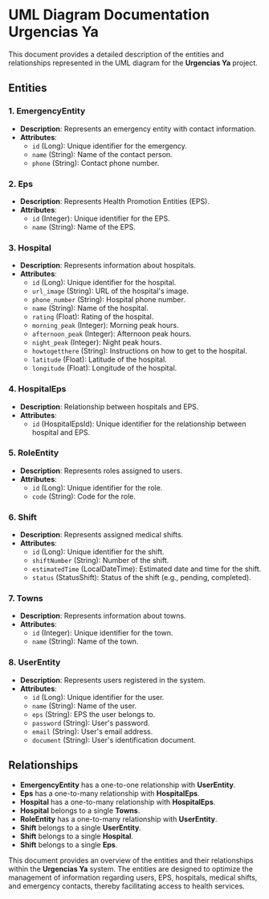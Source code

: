 # UML Diagram Documentation **Urgencias Ya**


This document provides a detailed description of the entities and relationships represented in the UML diagram for the **Urgencias Ya** project.


## Entities


### 1. **EmergencyEntity**
- **Description**: Represents an emergency entity with contact information.
- **Attributes**:
  - `id` (Long): Unique identifier for the emergency.
  - `name` (String): Name of the contact person.
  - `phone` (String): Contact phone number.


### 2. **Eps**
- **Description**: Represents Health Promotion Entities (EPS).
- **Attributes**:
  - `id` (Integer): Unique identifier for the EPS.
  - `name` (String): Name of the EPS.


### 3. **Hospital**
- **Description**: Represents information about hospitals.
- **Attributes**:
  - `id` (Long): Unique identifier for the hospital.
  - `url_image` (String): URL of the hospital's image.
  - `phone_number` (String): Hospital phone number.
  - `name` (String): Name of the hospital.
  - `rating` (Float): Rating of the hospital.
  - `morning_peak` (Integer): Morning peak hours.
  - `afternoon_peak` (Integer): Afternoon peak hours.
  - `night_peak` (Integer): Night peak hours.
  - `howtogetthere` (String): Instructions on how to get to the hospital.
  - `latitude` (Float): Latitude of the hospital.
  - `longitude` (Float): Longitude of the hospital.


### 4. **HospitalEps**
- **Description**: Relationship between hospitals and EPS.
- **Attributes**:
  - `id` (HospitalEpsId): Unique identifier for the relationship between hospital and EPS.


### 5. **RoleEntity**
- **Description**: Represents roles assigned to users.
- **Attributes**:
  - `id` (Long): Unique identifier for the role.
  - `code` (String): Code for the role.


### 6. **Shift**
- **Description**: Represents assigned medical shifts.
- **Attributes**:
  - `id` (Long): Unique identifier for the shift.
  - `shiftNumber` (String): Number of the shift.
  - `estimatedTime` (LocalDateTime): Estimated date and time for the shift.
  - `status` (StatusShift): Status of the shift (e.g., pending, completed).


### 7. **Towns**
- **Description**: Represents information about towns.
- **Attributes**:
  - `id` (Integer): Unique identifier for the town.
  - `name` (String): Name of the town.


### 8. **UserEntity**
- **Description**: Represents users registered in the system.
- **Attributes**:
  - `id` (Long): Unique identifier for the user.
  - `name` (String): Name of the user.
  - `eps` (String): EPS the user belongs to.
  - `password` (String): User's password.
  - `email` (String): User's email address.
  - `document` (String): User's identification document.


## Relationships


- **EmergencyEntity** has a one-to-one relationship with **UserEntity**.
- **Eps** has a one-to-many relationship with **HospitalEps**.
- **Hospital** has a one-to-many relationship with **HospitalEps**.
- **Hospital** belongs to a single **Towns**.
- **RoleEntity** has a one-to-many relationship with **UserEntity**.
- **Shift** belongs to a single **UserEntity**.
- **Shift** belongs to a single **Hospital**.
- **Shift** belongs to a single **Eps**.






This document provides an overview of the entities and their relationships within the **Urgencias Ya** system. The entities are designed to optimize the management of information regarding users, EPS, hospitals, medical shifts, and emergency contacts, thereby facilitating access to health services.

